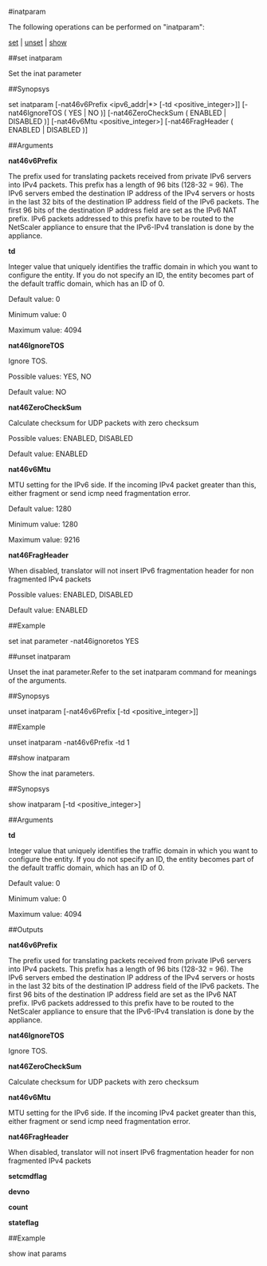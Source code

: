 #inatparam

The following operations can be performed on "inatparam":


[set](#set-inatparam) | [unset](#unset-inatparam) | [show](#show-inatparam)

##set inatparam

Set the inat parameter


##Synopsys

set inatparam [-nat46v6Prefix &lt;ipv6_addr|*>  [-td &lt;positive_integer>]] [-nat46IgnoreTOS ( YES | NO )] [-nat46ZeroCheckSum ( ENABLED | DISABLED )] [-nat46v6Mtu &lt;positive_integer>] [-nat46FragHeader ( ENABLED | DISABLED )]


##Arguments

<b>nat46v6Prefix</b>
The prefix used for translating packets received from private IPv6 servers into IPv4 packets. This prefix has a length of 96 bits (128-32 = 96). The IPv6 servers embed the destination IP address of the IPv4 servers or hosts in the last 32 bits of the destination IP address field of the IPv6 packets. The first 96 bits of the destination IP address field are set as the IPv6 NAT prefix. IPv6 packets addressed to this prefix have to be routed to the NetScaler appliance to ensure that the IPv6-IPv4 translation is done by the appliance.

<b>td</b>
Integer value that uniquely identifies the traffic domain in which you want to configure the entity. If you do not specify an ID, the entity becomes part of the default traffic domain, which has an ID of 0.
Default value: 0
Minimum value: 0
Maximum value: 4094

<b>nat46IgnoreTOS</b>
Ignore TOS.
Possible values: YES, NO
Default value: NO

<b>nat46ZeroCheckSum</b>
Calculate checksum for UDP packets with zero checksum
Possible values: ENABLED, DISABLED
Default value: ENABLED

<b>nat46v6Mtu</b>
MTU setting for the IPv6 side. If the incoming IPv4 packet greater than this, either fragment or send icmp need fragmentation error.
Default value: 1280
Minimum value: 1280
Maximum value: 9216

<b>nat46FragHeader</b>
When disabled, translator will not insert IPv6 fragmentation header for non fragmented IPv4 packets
Possible values: ENABLED, DISABLED
Default value: ENABLED



##Example

set inat parameter -nat46ignoretos YES

##unset inatparam

Unset the inat parameter.Refer to the set  inatparam command for meanings of the arguments.


##Synopsys

unset inatparam [-nat46v6Prefix  [-td &lt;positive_integer>]]


##Example

unset inatparam -nat46v6Prefix -td 1

##show inatparam

Show the inat parameters.


##Synopsys

show inatparam [-td &lt;positive_integer>]


##Arguments

<b>td</b>
Integer value that uniquely identifies the traffic domain in which you want to configure the entity. If you do not specify an ID, the entity becomes part of the default traffic domain, which has an ID of 0.
Default value: 0
Minimum value: 0
Maximum value: 4094



##Outputs

<b>nat46v6Prefix</b>
The prefix used for translating packets received from private IPv6 servers into IPv4 packets. This prefix has a length of 96 bits (128-32 = 96). The IPv6 servers embed the destination IP address of the IPv4 servers or hosts in the last 32 bits of the destination IP address field of the IPv6 packets. The first 96 bits of the destination IP address field are set as the IPv6 NAT prefix. IPv6 packets addressed to this prefix have to be routed to the NetScaler appliance to ensure that the IPv6-IPv4 translation is done by the appliance.

<b>nat46IgnoreTOS</b>
Ignore TOS.

<b>nat46ZeroCheckSum</b>
Calculate checksum for UDP packets with zero checksum

<b>nat46v6Mtu</b>
MTU setting for the IPv6 side. If the incoming IPv4 packet greater than this, either fragment or send icmp need fragmentation error.

<b>nat46FragHeader</b>
When disabled, translator will not insert IPv6 fragmentation header for non fragmented IPv4 packets

<b>setcmdflag</b>

<b>devno</b>

<b>count</b>

<b>stateflag</b>



##Example

show inat params

